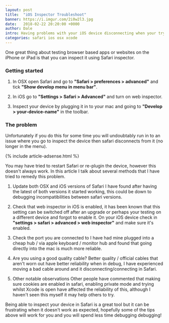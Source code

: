 ```yaml
---
layout: post
title:  "iOS Inspector Troubleshoot"
banner: https://i.imgur.com/2i0w2l3.jpg
date:   2018-02-22 20:20:00 +0000
author: Dale
intro: Having problems with your iOS device disconnecting when your trying to inspect with Safari? in this post we list what could be the cause and how to fix it.
categories: safari ios osx xcode
---
```


One great thing about testing browser based apps or websites on the iPhone or iPad is that you can inspect it using Safari inspector.

### Getting started

1. In OSX open Safari and go to **"Safari > preferences > advanced"** and tick **"Show develop menu in menu bar"**.

2. In iOS go to **"Settings > Safari > Advanced"** and turn on web inspector.

3. Inspect your device by plugging it in to your mac and going to **"Develop > your-device-name"** in the toolbar.

### The problem

Unfortunately if you do this for some time you will undoubtably run in to an issue where you go to inspect the device then safari disconnects from it (no longer in the menu).

{% include article-adsense.html %}

You may have tried to restart Safari or re-plugin the device, however this doesn't always work.
In this article I talk about several methods that I have tried to remedy this problem.

1. Update both OSX and iOS versions of Safari
   I have found after having the latest of both versions it started working, this could be down to debugging incompatibilities between safari versions.

2. Check that web inspector in iOS is enabled,
   it has been known that this setting can be switched off after an upgrade or perhaps your testing on a different device and forgot to enable it.
   On your iOS device check in **"settings > safari > advanced > web inspector"** and make sure it's enabled.

3. Check the port you are connected to
   I have had mine plugged into a cheap hub / via apple keyboard / monitor hub and found that going directly into the mac is much more reliable.

4. Are you using a good quality cable?
   Better quality / official cables that aren't worn out have better reliability when in debug, I have experienced moving a bad cable around and it disconnecting/connecting in Safari.

5. Other notable observations
   Other people have commented that making sure cookies are enabled in safari, enabling private mode and trying whilst Xcode is open have affected the reliability of this, although I haven't seen this myself it may help others to try.

Being able to inspect your device in Safari is a great tool but it can be frustrating when it doesn't work as expected, hopefully some of the tips above will work for you and you will spend less time debugging debugging!
